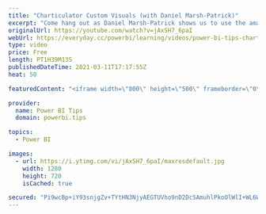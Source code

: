 ```yaml
---
title: "Charticulator Custom Visuals (with Daniel Marsh-Patrick)"
excerpt: "Come hang out as Daniel Marsh-Patrick shows us to use the amazing charticular web browser tool to make custom visuals to use in Power BI reports!  RELATED CONTENT 🔗 Daniel's Website -- https://coacervo.co/ Daniel's Twitter -- https://twitter.com/the_d_mp   LET'S CONNECT! 🧑🏽‍🤝‍🧑🏽 🌟 -- https://twitter.com/HavensBI"
originalUrl: https://youtube.com/watch?v=jAxSH7_6paI
webUrl: https://everyday.cc/powerbi/learning/videos/power-bi-tips-charticulator-custom-visuals-with-daniel-marsh-patrick/
type: video
price: Free
length: PT1H39M13S
publishedDateTime: 2021-03-11T17:17:55Z
heat: 50

featuredContent: "<iframe width=\"800\" height=\"500\" frameborder=\"0\" src=\"https://www.youtube.com/embed/jAxSH7_6paI\" allow=\"accelerometer; autoplay; encrypted-media; gyroscope; picture-in-picture\" allowfullscreen></iframe>"

provider:
  name: Power BI Tips
  domain: powerbi.tips

topics:
  - Power BI

images:
  - url: https://i.ytimg.com/vi/jAxSH7_6paI/maxresdefault.jpg
    width: 1280
    height: 720
    isCached: true

secured: "Pi9wcBp+iY93snjgZv+TYtHN3NjyAEGTUVho9nD2DcSAmuhlPkoOlWlI+WL6WngE7FiSCfQxQ3sA/JHhiLAxYZNJY/UACynsvLfTNcJaKfiDP/n/ZnL6FreJZ0DVWqv9/KT//3UlvqFI4MnUWgXS/rAQEgD6QoyHYN5PomveE3Hqo2KNfmBUO6RiiUTPjfROSGHICfvmRR1p6sfvMgduHTvRmI6cwxgGhwjYqZ/VsBliIExg03xUdRUlAMomVvN1sHuKGWBD7kCmsQ2FHUteUV1I5j+JPgg9kdhQcNNJLpY7Ck7T16FMwywnNCg6UaDevNT/s6OgwymFALp0UFprxCorpy5hOIHVVX2Hf2fhY1eLNGrrQrnt3km8+cgr4uR5gaufCqMYKQkEMLi1yT8SJM8xaP0k1WLHzujWjLV6e94=;eWZ7ZMFJjhVaItDF85tGgQ=="
---
```


